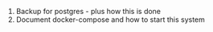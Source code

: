 1. Backup for postgres - plus how this is done
2. Document docker-compose and how to start this system
